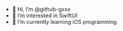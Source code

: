 - 👋 Hi, I’m @github-gxxx
- 👀 I’m interested in SwiftUI
- 🌱 I’m currently learning iOS programming

<!---
- 💞️ I’m looking to collaborate on ...
- 📫 How to reach me ...
--->

<!---
github-gxxx/github-gxxx is a ✨ special ✨ repository because its `README.md` (this file) appears on your GitHub profile.
You can click the Preview link to take a look at your changes.
--->

